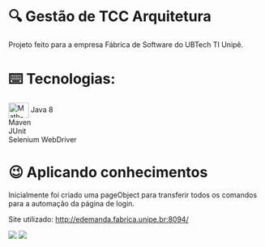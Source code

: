 # 🔍 Gestão de TCC Arquitetura

Projeto feito para a empresa Fábrica de Software do UBTech TI Unipê.<br />

<div>

# ⌨️ Tecnologias:

<img align="center" alt="Math-Java" height="30" width="40" src="https://cdn.jsdelivr.net/gh/devicons/devicon/icons/java/java-original-wordmark.svg" /> Java 8 <br />
Maven <br > 
JUnit <br />
Selenium WebDriver

<div>

# 😉 Aplicando conhecimentos

Inicialmente foi criado uma pageObject para transferir todos os comandos para a automação da página de login.

Site utilizado: http://edemanda.fabrica.unipe.br:8094/

<div>

<a href="https://www.linkedin.com/in/matheusfoli" target="_blank"><img src="https://img.shields.io/badge/-LinkedIn-%230077B5?style=for-the-badge&logo=linkedin&logoColor=white" target="_blank"></a> <a href="https://github.com/yosoymath"><img src="https://img.shields.io/badge/GitHub-100000?style=for-the-badge&logo=github&logoColor=white" target="_blank"></a>

